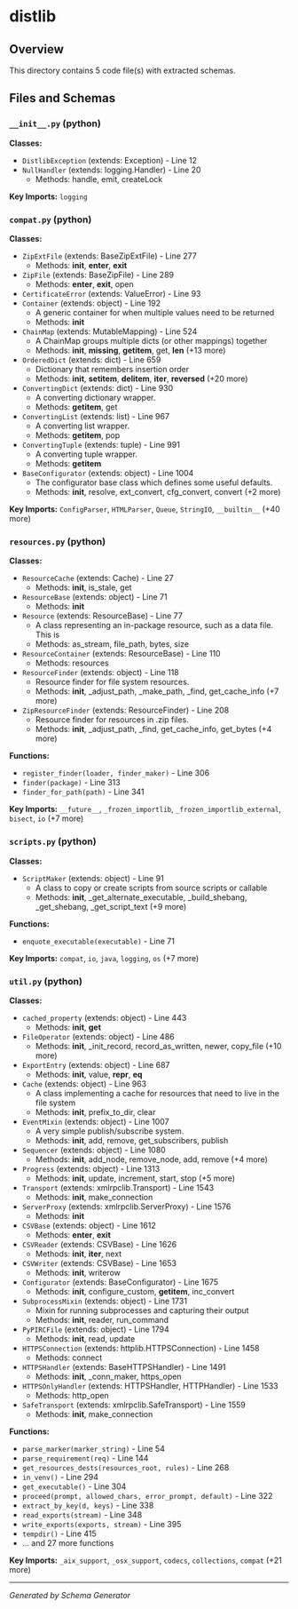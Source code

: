# distlib

## Overview

This directory contains 5 code file(s) with extracted schemas.

## Files and Schemas

### `__init__.py` (python)

**Classes:**
- `DistlibException` (extends: Exception) - Line 12
- `NullHandler` (extends: logging.Handler) - Line 20
  - Methods: handle, emit, createLock

**Key Imports:** `logging`

### `compat.py` (python)

**Classes:**
- `ZipExtFile` (extends: BaseZipExtFile) - Line 277
  - Methods: __init__, __enter__, __exit__
- `ZipFile` (extends: BaseZipFile) - Line 289
  - Methods: __enter__, __exit__, open
- `CertificateError` (extends: ValueError) - Line 93
- `Container` (extends: object) - Line 192
  - A generic container for when multiple values need to be returned
  - Methods: __init__
- `ChainMap` (extends: MutableMapping) - Line 524
  - A ChainMap groups multiple dicts (or other mappings) together
  - Methods: __init__, __missing__, __getitem__, get, __len__ (+13 more)
- `OrderedDict` (extends: dict) - Line 659
  - Dictionary that remembers insertion order
  - Methods: __init__, __setitem__, __delitem__, __iter__, __reversed__ (+20 more)
- `ConvertingDict` (extends: dict) - Line 930
  - A converting dictionary wrapper.
  - Methods: __getitem__, get
- `ConvertingList` (extends: list) - Line 967
  - A converting list wrapper.
  - Methods: __getitem__, pop
- `ConvertingTuple` (extends: tuple) - Line 991
  - A converting tuple wrapper.
  - Methods: __getitem__
- `BaseConfigurator` (extends: object) - Line 1004
  - The configurator base class which defines some useful defaults.
  - Methods: __init__, resolve, ext_convert, cfg_convert, convert (+2 more)

**Key Imports:** `ConfigParser`, `HTMLParser`, `Queue`, `StringIO`, `__builtin__` (+40 more)

### `resources.py` (python)

**Classes:**
- `ResourceCache` (extends: Cache) - Line 27
  - Methods: __init__, is_stale, get
- `ResourceBase` (extends: object) - Line 71
  - Methods: __init__
- `Resource` (extends: ResourceBase) - Line 77
  - A class representing an in-package resource, such as a data file. This is
  - Methods: as_stream, file_path, bytes, size
- `ResourceContainer` (extends: ResourceBase) - Line 110
  - Methods: resources
- `ResourceFinder` (extends: object) - Line 118
  - Resource finder for file system resources.
  - Methods: __init__, _adjust_path, _make_path, _find, get_cache_info (+7 more)
- `ZipResourceFinder` (extends: ResourceFinder) - Line 208
  - Resource finder for resources in .zip files.
  - Methods: __init__, _adjust_path, _find, get_cache_info, get_bytes (+4 more)

**Functions:**
- `register_finder(loader, finder_maker)` - Line 306
- `finder(package)` - Line 313
- `finder_for_path(path)` - Line 341

**Key Imports:** `__future__`, `_frozen_importlib`, `_frozen_importlib_external`, `bisect`, `io` (+7 more)

### `scripts.py` (python)

**Classes:**
- `ScriptMaker` (extends: object) - Line 91
  - A class to copy or create scripts from source scripts or callable
  - Methods: __init__, _get_alternate_executable, _build_shebang, _get_shebang, _get_script_text (+9 more)

**Functions:**
- `enquote_executable(executable)` - Line 71

**Key Imports:** `compat`, `io`, `java`, `logging`, `os` (+7 more)

### `util.py` (python)

**Classes:**
- `cached_property` (extends: object) - Line 443
  - Methods: __init__, __get__
- `FileOperator` (extends: object) - Line 486
  - Methods: __init__, _init_record, record_as_written, newer, copy_file (+10 more)
- `ExportEntry` (extends: object) - Line 687
  - Methods: __init__, value, __repr__, __eq__
- `Cache` (extends: object) - Line 963
  - A class implementing a cache for resources that need to live in the file system
  - Methods: __init__, prefix_to_dir, clear
- `EventMixin` (extends: object) - Line 1007
  - A very simple publish/subscribe system.
  - Methods: __init__, add, remove, get_subscribers, publish
- `Sequencer` (extends: object) - Line 1080
  - Methods: __init__, add_node, remove_node, add, remove (+4 more)
- `Progress` (extends: object) - Line 1313
  - Methods: __init__, update, increment, start, stop (+5 more)
- `Transport` (extends: xmlrpclib.Transport) - Line 1543
  - Methods: __init__, make_connection
- `ServerProxy` (extends: xmlrpclib.ServerProxy) - Line 1576
  - Methods: __init__
- `CSVBase` (extends: object) - Line 1612
  - Methods: __enter__, __exit__
- `CSVReader` (extends: CSVBase) - Line 1626
  - Methods: __init__, __iter__, next
- `CSVWriter` (extends: CSVBase) - Line 1653
  - Methods: __init__, writerow
- `Configurator` (extends: BaseConfigurator) - Line 1675
  - Methods: __init__, configure_custom, __getitem__, inc_convert
- `SubprocessMixin` (extends: object) - Line 1731
  - Mixin for running subprocesses and capturing their output
  - Methods: __init__, reader, run_command
- `PyPIRCFile` (extends: object) - Line 1794
  - Methods: __init__, read, update
- `HTTPSConnection` (extends: httplib.HTTPSConnection) - Line 1458
  - Methods: connect
- `HTTPSHandler` (extends: BaseHTTPSHandler) - Line 1491
  - Methods: __init__, _conn_maker, https_open
- `HTTPSOnlyHandler` (extends: HTTPSHandler, HTTPHandler) - Line 1533
  - Methods: http_open
- `SafeTransport` (extends: xmlrpclib.SafeTransport) - Line 1559
  - Methods: __init__, make_connection

**Functions:**
- `parse_marker(marker_string)` - Line 54
- `parse_requirement(req)` - Line 144
- `get_resources_dests(resources_root, rules)` - Line 268
- `in_venv()` - Line 294
- `get_executable()` - Line 304
- `proceed(prompt, allowed_chars, error_prompt, default)` - Line 322
- `extract_by_key(d, keys)` - Line 338
- `read_exports(stream)` - Line 348
- `write_exports(exports, stream)` - Line 395
- `tempdir()` - Line 415
- ... and 27 more functions

**Key Imports:** `_aix_support`, `_osx_support`, `codecs`, `collections`, `compat` (+21 more)

---
*Generated by Schema Generator*